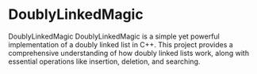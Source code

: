 # DoublyLinkedMagic
DoublyLinkedMagic DoublyLinkedMagic is a simple yet powerful implementation of a doubly linked list in C++. This project provides a comprehensive understanding of how doubly linked lists work, along with essential operations like insertion, deletion, and searching.

